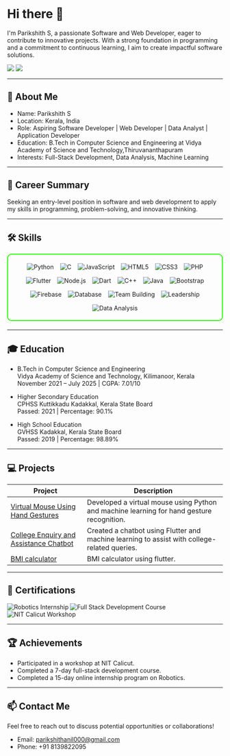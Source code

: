 # Hi there 👋

I'm Parikshith S, a passionate Software and Web Developer, eager to contribute to innovative projects. With a strong foundation in programming and a commitment to continuous learning, I aim to create impactful software solutions.

<a href="https://linkedin.com/in/Parikshith Anil"><img src="https://img.shields.io/badge/-LinkedIn-0072b1?&style=for-the-badge&logo=linkedin&logoColor=white" /></a>
<a href="mailto:parikshithanil000@gmail.com"><img src="https://img.shields.io/badge/-Gmail-D14836?&style=for-the-badge&logo=gmail&logoColor=white" /></a>

---

## 🚀 About Me

- Name: Parikshith S
- Location: Kerala, India
- Role: Aspiring Software Developer | Web Developer | Data Analyst | Application Developer
- Education: B.Tech in Computer Science and Engineering at Vidya Academy of Science and Technology,Thiruvananthapuram
- Interests: Full-Stack Development, Data Analysis, Machine Learning

---

## 💼 Career Summary

Seeking an entry-level position in software and web development to apply my skills in programming, problem-solving, and innovative thinking.

---

## 🛠️ Skills

<div style="border: 2px solid #22F700; border-radius: 10px; padding: 20px; margin-bottom: 20px;">
  <div align="center" style="display: flex; flex-wrap: wrap; justify-content: center; gap: 15px;">
    <img src="https://img.shields.io/badge/Python-3776AB?style=for-the-badge&logo=python&color=000000" alt="Python" />
    <img src="https://img.shields.io/badge/C-00599C?style=for-the-badge&logo=c&color=000000" alt="C" />
    <img src="https://img.shields.io/badge/JavaScript-F7DF1E?style=for-the-badge&logo=javascript&color=000000" alt="JavaScript" />
    <img src="https://img.shields.io/badge/HTML5-E34F26?style=for-the-badge&logo=html5&color=000000" alt="HTML5" />
    <img src="https://img.shields.io/badge/CSS3-1572B6?style=for-the-badge&logo=css3&color=000000" alt="CSS3" />
    <img src="https://img.shields.io/badge/PHP-777BB4?style=for-the-badge&logo=php&color=000000" alt="PHP" />
    <img src="https://img.shields.io/badge/Flutter-02569B?style=for-the-badge&logo=flutter&color=000000" alt="Flutter" />
    <img src="https://img.shields.io/badge/Node.js-339933?style=for-the-badge&logo=node.js&color=000000" alt="Node.js" />
    <img src="https://img.shields.io/badge/Dart-0175C2?style=for-the-badge&logo=dart&color=000000" alt="Dart" />
    <img src="https://img.shields.io/badge/C++-00599C?style=for-the-badge&logo=c%2B%2B&color=000000" alt="C++" />
    <img src="https://img.shields.io/badge/Java-007396?style=for-the-badge&logo=java&color=000000" alt="Java" />
    <img src="https://img.shields.io/badge/Bootstrap-7952B3?style=for-the-badge&logo=bootstrap&color=000000" alt="Bootstrap" />
    <img src="https://img.shields.io/badge/Firebase-FFCA28?style=for-the-badge&logo=firebase&color=000000" alt="Firebase" />
    <img src="https://img.shields.io/badge/Database-4DB33D?style=for-the-badge&color=000000" alt="Database" />
    <img src="https://img.shields.io/badge/Team_Building-FFD700?style=for-the-badge&color=000000" alt="Team Building" />
    <img src="https://img.shields.io/badge/Leadership-FF4500?style=for-the-badge&color=000000" alt="Leadership" />
    <img src="https://img.shields.io/badge/Data_Analysis-1D3557?style=for-the-badge&color=000000" alt="Data Analysis" />
  </div>
</div>

---

## 🎓 Education

- B.Tech in Computer Science and Engineering  
  Vidya Academy of Science and Technology, Kilimanoor, Kerala  
  November 2021 – July 2025 | CGPA: 7.01/10

- Higher Secondary Education  
  CPHSS Kuttikkadu Kadakkal, Kerala State Board  
  Passed: 2021 | Percentage: 90.1%

- High School Education  
  GVHSS Kadakkal, Kerala State Board  
  Passed: 2019 | Percentage: 98.89%

---

## 💻 Projects

| Project                                        | Description                                                                                  |
|----------------------------------------------------|--------------------------------------------------------------------------------------------------|
| [Virtual Mouse Using Hand Gestures](https://github.com/Parikshith-S-Anil/Virtual-Mouse) | Developed a virtual mouse using Python and machine learning for hand gesture recognition.         |
| [College Enquiry and Assistance Chatbot](https://github.com/Parikshith-S-Anil/chatbot) | Created a chatbot using Flutter and machine learning to assist with college-related queries.       |
| [BMI calculator](https://github.com/Parikshith-S-Anil/BMI-calculator)    | BMI calculator using flutter. |

---

## 📜 Certifications
<div>
  <img src="https://img.shields.io/badge/Robotics_Internship-Completed-red?style=for-the-badge&color=000000" alt="Robotics Internship" />
  <img src="https://img.shields.io/badge/Full_Stack_Development_Course-Completed-blue?style=for-the-badge&color=000000" alt="Full Stack Development Course" />
  <img src="https://img.shields.io/badge/NIT_Calicut_Workshop-Participant-green?style=for-the-badge&color=000000" alt="NIT Calicut Workshop" />
</div>

---

## 🏆 Achievements

- Participated in a workshop at NIT Calicut.
- Completed a 7-day full-stack development course.
- Completed a 15-day online internship program on Robotics.

---

## 📫 Contact Me

Feel free to reach out to discuss potential opportunities or collaborations!

- Email: parikshithanil000@gmail.com
- Phone: +91 8139822095
